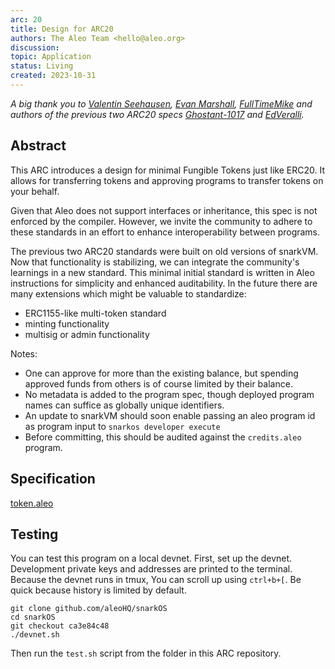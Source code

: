 ```yaml
---
arc: 20
title: Design for ARC20
authors: The Aleo Team <hello@aleo.org>
discussion:
topic: Application
status: Living
created: 2023-10-31
---
```


*A big thank you to [Valentin Seehausen](https://github.com/Valentin-Seehausen), [Evan Marshall](https://github.com/evanmarshall), [FullTimeMike](https://github.com/fulltimemike) and authors of the previous two ARC20 specs [Ghostant-1017](https://github.com/ghostant-1017) and [EdVeralli](https://github.com/EdVeralli).*

## Abstract

This ARC introduces a design for minimal Fungible Tokens just like ERC20. It allows for transferring tokens and approving programs to transfer tokens on your behalf.

Given that Aleo does not support interfaces or inheritance, this spec is not enforced by the compiler. However, we invite the community to adhere to these standards in an effort to enhance interoperability between programs.

The previous two ARC20 standards were built on old versions of snarkVM. Now that functionality is stabilizing, we can integrate the community's learnings in a new standard. This minimal initial standard is written in Aleo instructions for simplicity and enhanced auditability. In the future there are many extensions which might be valuable to standardize:
- ERC1155-like multi-token standard
- minting functionality
- multisig or admin functionality

Notes:
- One can approve for more than the existing balance, but spending approved funds from others is of course limited by their balance.
- No metadata is added to the program spec, though deployed program names can suffice as globally unique identifiers.
- An update to snarkVM should soon enable passing an aleo program id as program input to `snarkos developer execute`
- Before committing, this should be audited against the `credits.aleo` program.

## Specification

[token.aleo](./token.aleo)

## Testing

You can test this program on a local devnet. First, set up the devnet. Development private keys and addresses are printed to the terminal. Because the devnet runs in tmux, You can scroll up using `ctrl+b+[`. Be quick because history is limited by default.

```
git clone github.com/aleoHQ/snarkOS
cd snarkOS
git checkout ca3e84c48
./devnet.sh
```

Then run the `test.sh` script from the folder in this ARC repository.
